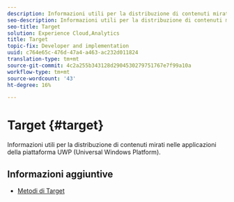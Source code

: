 ```yaml
---
description: Informazioni utili per la distribuzione di contenuti mirati nelle applicazioni della piattaforma UWP (Universal Windows Platform).
seo-description: Informazioni utili per la distribuzione di contenuti mirati nelle applicazioni della piattaforma UWP (Universal Windows Platform).
seo-title: Target
solution: Experience Cloud,Analytics
title: Target
topic-fix: Developer and implementation
uuid: c764e65c-476d-47a4-a463-ac232d011824
translation-type: tm+mt
source-git-commit: 4c2a255b343128d2904530279751767e7f99a10a
workflow-type: tm+mt
source-wordcount: '43'
ht-degree: 16%

---
```



# Target {#target}

Informazioni utili per la distribuzione di contenuti mirati nelle applicazioni della piattaforma UWP (Universal Windows Platform).

## Informazioni aggiuntive

+ [Metodi di Target](/help/universal-windows/target/target-methods.md)
